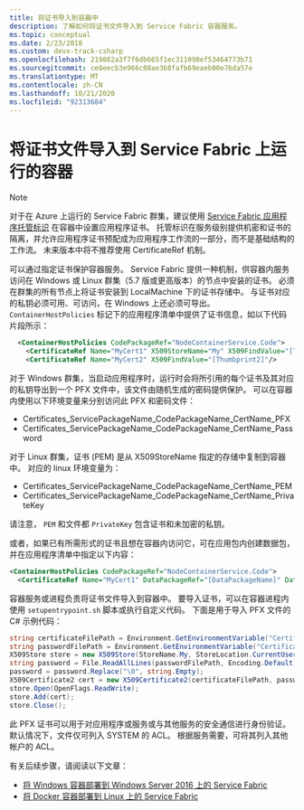 ```yaml
---
title: 将证书导入到容器中
description: 了解如何将证书文件导入到 Service Fabric 容器服务。
ms.topic: conceptual
ms.date: 2/23/2018
ms.custom: devx-track-csharp
ms.openlocfilehash: 219882a3f7f6db665f1ec311098ef53464773b71
ms.sourcegitcommit: ce8eecb3e966c08ae368fafb69eaeb00e76da57e
ms.translationtype: MT
ms.contentlocale: zh-CN
ms.lasthandoff: 10/21/2020
ms.locfileid: "92313684"
---
```

# <a name="import-a-certificate-file-into-a-container-running-on-service-fabric"></a>将证书文件导入到 Service Fabric 上运行的容器

> [!NOTE]
> 对于在 Azure 上运行的 Service Fabric 群集，建议使用 [Service Fabric 应用程序托管标识](./concepts-managed-identity.md) 在容器中设置应用程序证书。 托管标识在服务级别提供机密和证书的隔离，并允许应用程序证书预配成为应用程序工作流的一部分，而不是基础结构的工作流。 未来版本中将不推荐使用 CertificateRef 机制。

可以通过指定证书保护容器服务。 Service Fabric 提供一种机制，供容器内服务访问在 Windows 或 Linux 群集（5.7 版或更高版本）的节点中安装的证书。 必须在群集的所有节点上将证书安装到 LocalMachine 下的证书存储中。 与证书对应的私钥必须可用、可访问，在 Windows 上还必须可导出。 `ContainerHostPolicies` 标记下的应用程序清单中提供了证书信息，如以下代码片段所示：

```xml
  <ContainerHostPolicies CodePackageRef="NodeContainerService.Code">
    <CertificateRef Name="MyCert1" X509StoreName="My" X509FindValue="[Thumbprint1]"/>
    <CertificateRef Name="MyCert2" X509FindValue="[Thumbprint2]"/>
 ```

对于 Windows 群集，当启动应用程序时，运行时会将所引用的每个证书及其对应的私钥导出到一个 PFX 文件中，该文件由随机生成的密码提供保护。 可以在容器内使用以下环境变量来分别访问此 PFX 和密码文件： 

* Certificates_ServicePackageName_CodePackageName_CertName_PFX
* Certificates_ServicePackageName_CodePackageName_CertName_Password

对于 Linux 群集，证书 (PEM) 是从 X509StoreName 指定的存储中复制到容器中。 对应的 linux 环境变量为：

* Certificates_ServicePackageName_CodePackageName_CertName_PEM
* Certificates_ServicePackageName_CodePackageName_CertName_PrivateKey

请注意， `PEM` 和文件都 `PrivateKey` 包含证书和未加密的私钥。

或者，如果已有所需形式的证书且想在容器内访问它，可在应用包内创建数据包，并在应用程序清单中指定以下内容：

```xml
<ContainerHostPolicies CodePackageRef="NodeContainerService.Code">
  <CertificateRef Name="MyCert1" DataPackageRef="[DataPackageName]" DataPackageVersion="[Version]" RelativePath="[Relative Path to certificate inside DataPackage]" Password="[password]" IsPasswordEncrypted="[true/false]"/>
 ```

容器服务或进程负责将证书文件导入到容器中。 要导入证书，可以在容器进程内使用 `setupentrypoint.sh` 脚本或执行自定义代码。 下面是用于导入 PFX 文件的 C# 示例代码：

```csharp
string certificateFilePath = Environment.GetEnvironmentVariable("Certificates_MyServicePackage_NodeContainerService.Code_MyCert1_PFX");
string passwordFilePath = Environment.GetEnvironmentVariable("Certificates_MyServicePackage_NodeContainerService.Code_MyCert1_Password");
X509Store store = new X509Store(StoreName.My, StoreLocation.CurrentUser);
string password = File.ReadAllLines(passwordFilePath, Encoding.Default)[0];
password = password.Replace("\0", string.Empty);
X509Certificate2 cert = new X509Certificate2(certificateFilePath, password, X509KeyStorageFlags.MachineKeySet | X509KeyStorageFlags.PersistKeySet);
store.Open(OpenFlags.ReadWrite);
store.Add(cert);
store.Close();
```
此 PFX 证书可以用于对应用程序或服务或与其他服务的安全通信进行身份验证。 默认情况下，文件仅可列入 SYSTEM 的 ACL。 根据服务需要，可将其列入其他帐户的 ACL。

有关后续步骤，请阅读以下文章：

* [将 Windows 容器部署到 Windows Server 2016 上的 Service Fabric](service-fabric-get-started-containers.md)
* [将 Docker 容器部署到 Linux 上的 Service Fabric](service-fabric-get-started-containers-linux.md)